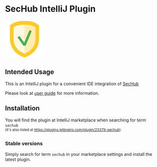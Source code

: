 # SecHub IntelliJ Plugin

![SecHub Logo](other/images/sechub-logo-big.png)

## Intended Usage

This is an IntelliJ plugin for a convenient IDE integration of [SecHub](https://github.com/mercedes-benz/sechub)  

Please look at [user guide](src/docs/asciidoc/user-guide.adoc) for more information.

## Installation

You will find the plugin at IntelliJ marketplace when searching for term `sechub`  
<sup>(it's also listed at https://plugins.jetbrains.com/plugin/23379-sechub).</sup>

### Stable versions

Simply search for term `sechub` in your marketplace settings and install the latest plugin.
